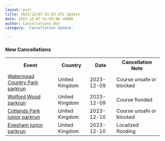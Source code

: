 ```yaml
---
layout: post
title: 2023/12/07 01:03 UTC Update
date: 2023-12-07 01:03:06 +0000
author: Cancellations Bot
category: 'Cancellation Update'

---
```


<h3>New Cancellations</h3>
<div class='hscrollable'>
<table style='width: 100%'>
    <tr>
        <th>Event</th>
        <th>Country</th>
        <th>Date</th>
        <th>Cancellation Note</th>
    </tr>
    <tr>
        <td><a href="https://www.parkrun.org.uk/watermeadcountrypark">Watermead Country Park parkrun</a></td>
        <td>United Kingdom</td>
        <td>2023-12-09</td>
        <td>Course unsafe or blocked</td>
    </tr>
    <tr>
        <td><a href="https://www.parkrun.org.uk/wolfordwood">Wolford Wood parkrun</a></td>
        <td>United Kingdom</td>
        <td>2023-12-09</td>
        <td>Course flooded</td>
    </tr>
    <tr>
        <td><a href="https://www.parkrun.org.uk/cotlandspark-juniors">Cotlands Park junior parkrun</a></td>
        <td>United Kingdom</td>
        <td>2023-12-10</td>
        <td>Course unsafe or blocked</td>
    </tr>
    <tr>
        <td><a href="https://www.parkrun.org.uk/evesham-juniors">Evesham junior parkrun</a></td>
        <td>United Kingdom</td>
        <td>2023-12-10</td>
        <td>Localized flooding</td>
    </tr>
</table>
</div>
